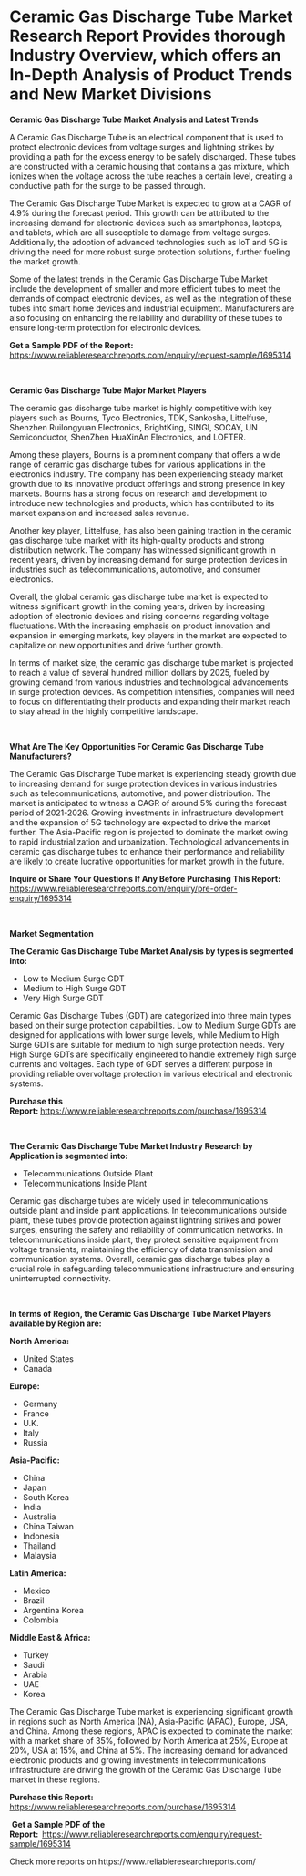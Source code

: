 <p><h1>Ceramic Gas Discharge Tube Market Research Report Provides thorough Industry Overview, which offers an In-Depth Analysis of Product Trends and New Market Divisions</h1></p><p><strong>Ceramic Gas Discharge Tube Market Analysis and Latest Trends</strong></p>
<p><p>A Ceramic Gas Discharge Tube is an electrical component that is used to protect electronic devices from voltage surges and lightning strikes by providing a path for the excess energy to be safely discharged. These tubes are constructed with a ceramic housing that contains a gas mixture, which ionizes when the voltage across the tube reaches a certain level, creating a conductive path for the surge to be passed through.</p><p>The Ceramic Gas Discharge Tube Market is expected to grow at a CAGR of 4.9% during the forecast period. This growth can be attributed to the increasing demand for electronic devices such as smartphones, laptops, and tablets, which are all susceptible to damage from voltage surges. Additionally, the adoption of advanced technologies such as IoT and 5G is driving the need for more robust surge protection solutions, further fueling the market growth.</p><p>Some of the latest trends in the Ceramic Gas Discharge Tube Market include the development of smaller and more efficient tubes to meet the demands of compact electronic devices, as well as the integration of these tubes into smart home devices and industrial equipment. Manufacturers are also focusing on enhancing the reliability and durability of these tubes to ensure long-term protection for electronic devices.</p></p>
<p><strong>Get a Sample PDF of the Report:&nbsp;</strong> <a href="https://www.reliableresearchreports.com/enquiry/request-sample/1695314">https://www.reliableresearchreports.com/enquiry/request-sample/1695314</a></p>
<p>&nbsp;</p>
<p><strong>Ceramic Gas Discharge Tube Major Market Players</strong></p>
<p><p>The ceramic gas discharge tube market is highly competitive with key players such as Bourns, Tyco Electronics, TDK, Sankosha, Littelfuse, Shenzhen Ruilongyuan Electronics, BrightKing, SINGI, SOCAY, UN Semiconductor, ShenZhen HuaXinAn Electronics, and LOFTER.</p><p>Among these players, Bourns is a prominent company that offers a wide range of ceramic gas discharge tubes for various applications in the electronics industry. The company has been experiencing steady market growth due to its innovative product offerings and strong presence in key markets. Bourns has a strong focus on research and development to introduce new technologies and products, which has contributed to its market expansion and increased sales revenue.</p><p>Another key player, Littelfuse, has also been gaining traction in the ceramic gas discharge tube market with its high-quality products and strong distribution network. The company has witnessed significant growth in recent years, driven by increasing demand for surge protection devices in industries such as telecommunications, automotive, and consumer electronics.</p><p>Overall, the global ceramic gas discharge tube market is expected to witness significant growth in the coming years, driven by increasing adoption of electronic devices and rising concerns regarding voltage fluctuations. With the increasing emphasis on product innovation and expansion in emerging markets, key players in the market are expected to capitalize on new opportunities and drive further growth.</p><p>In terms of market size, the ceramic gas discharge tube market is projected to reach a value of several hundred million dollars by 2025, fueled by growing demand from various industries and technological advancements in surge protection devices. As competition intensifies, companies will need to focus on differentiating their products and expanding their market reach to stay ahead in the highly competitive landscape.</p></p>
<p>&nbsp;</p>
<p><strong>What Are The Key Opportunities For Ceramic Gas Discharge Tube Manufacturers?</strong></p>
<p><p>The Ceramic Gas Discharge Tube market is experiencing steady growth due to increasing demand for surge protection devices in various industries such as telecommunications, automotive, and power distribution. The market is anticipated to witness a CAGR of around 5% during the forecast period of 2021-2026. Growing investments in infrastructure development and the expansion of 5G technology are expected to drive the market further. The Asia-Pacific region is projected to dominate the market owing to rapid industrialization and urbanization. Technological advancements in ceramic gas discharge tubes to enhance their performance and reliability are likely to create lucrative opportunities for market growth in the future.</p></p>
<p><strong>Inquire or Share Your Questions If Any Before Purchasing This Report:</strong> <a href="https://www.reliableresearchreports.com/enquiry/pre-order-enquiry/1695314">https://www.reliableresearchreports.com/enquiry/pre-order-enquiry/1695314</a></p>
<p>&nbsp;</p>
<p><strong>Market Segmentation</strong></p>
<p><strong>The Ceramic Gas Discharge Tube Market Analysis by types is segmented into:</strong></p>
<p><ul><li>Low to Medium Surge GDT</li><li>Medium to High Surge GDT</li><li>Very High Surge GDT</li></ul></p>
<p><p>Ceramic Gas Discharge Tubes (GDT) are categorized into three main types based on their surge protection capabilities. Low to Medium Surge GDTs are designed for applications with lower surge levels, while Medium to High Surge GDTs are suitable for medium to high surge protection needs. Very High Surge GDTs are specifically engineered to handle extremely high surge currents and voltages. Each type of GDT serves a different purpose in providing reliable overvoltage protection in various electrical and electronic systems.</p></p>
<p><strong>Purchase this Report:&nbsp;</strong><a href="https://www.reliableresearchreports.com/purchase/1695314">https://www.reliableresearchreports.com/purchase/1695314</a></p>
<p>&nbsp;</p>
<p><strong>The Ceramic Gas Discharge Tube Market Industry Research by Application is segmented into:</strong></p>
<p><ul><li>Telecommunications Outside Plant</li><li>Telecommunications Inside Plant</li></ul></p>
<p><p>Ceramic gas discharge tubes are widely used in telecommunications outside plant and inside plant applications. In telecommunications outside plant, these tubes provide protection against lightning strikes and power surges, ensuring the safety and reliability of communication networks. In telecommunications inside plant, they protect sensitive equipment from voltage transients, maintaining the efficiency of data transmission and communication systems. Overall, ceramic gas discharge tubes play a crucial role in safeguarding telecommunications infrastructure and ensuring uninterrupted connectivity.</p></p>
<p>&nbsp;</p>
<p><strong>In terms of Region, the Ceramic Gas Discharge Tube Market Players available by Region are:</strong></p>
<p>
    <p> <strong> North America: </strong>
        <ul>
            <li>United States</li>
            <li>Canada</li>
        </ul>
        </p> 
    <p> <strong> Europe: </strong>
        <ul>
            <li>Germany</li>
            <li>France</li>
            <li>U.K.</li>
            <li>Italy</li>
            <li>Russia</li>
        </ul>
        </p> 
    <p> <strong> Asia-Pacific: </strong>
        <ul>
            <li>China</li>
            <li>Japan</li>
            <li>South Korea</li>
            <li>India</li>
            <li>Australia</li>
            <li>China Taiwan</li>
            <li>Indonesia</li>
            <li>Thailand</li>
            <li>Malaysia</li>
        </ul>
        </p> 
    <p> <strong> Latin America: </strong>
        <ul>
            <li>Mexico</li>
            <li>Brazil</li>
            <li>Argentina Korea</li>
            <li>Colombia</li>
        </ul>
        </p> 
    <p> <strong> Middle East & Africa: </strong>
        <ul>
            <li>Turkey</li>
            <li>Saudi</li>
            <li>Arabia</li>
            <li>UAE</li>
            <li>Korea</li>
        </ul>
    </p>
    </p>
<p><p>The Ceramic Gas Discharge Tube market is experiencing significant growth in regions such as North America (NA), Asia-Pacific (APAC), Europe, USA, and China. Among these regions, APAC is expected to dominate the market with a market share of 35%, followed by North America at 25%, Europe at 20%, USA at 15%, and China at 5%. The increasing demand for advanced electronic products and growing investments in telecommunications infrastructure are driving the growth of the Ceramic Gas Discharge Tube market in these regions.</p></p>
<p><strong>Purchase this Report: </strong><a href="https://www.reliableresearchreports.com/purchase/1695314">https://www.reliableresearchreports.com/purchase/1695314</a></p>
<p>&nbsp;<strong>Get a Sample PDF of the Report:&nbsp;&nbsp;</strong><a href="https://www.reliableresearchreports.com/enquiry/request-sample/1695314">https://www.reliableresearchreports.com/enquiry/request-sample/1695314</a></p>
<p><strong></strong></p>
<p>Check more reports on https://www.reliableresearchreports.com/</p>
